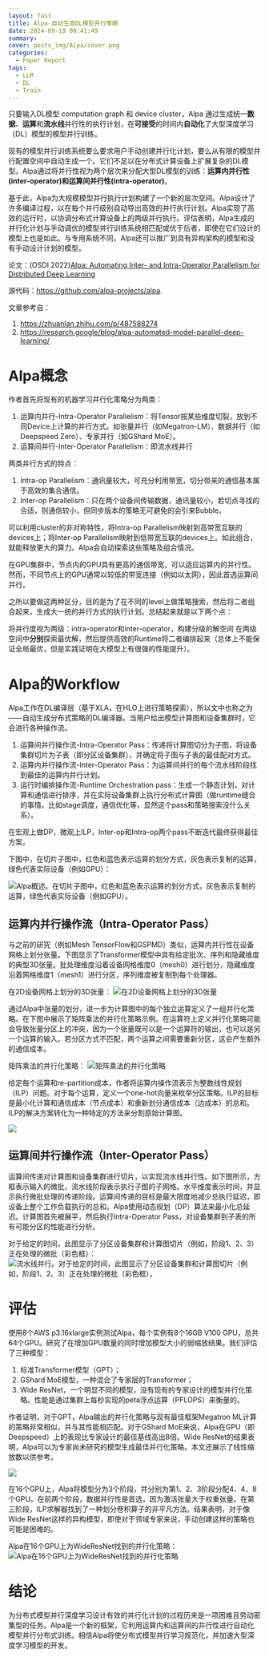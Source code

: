 ```yaml
---
layout: fast
title: Alpa-自动生成DL模型并行策略
date: 2024-09-19 00:41:49
summary: 
cover: posts_img/Alpa/cover.png
categories: 
  - Paper Report
tags: 
  - LLM
  - DL
  - Train
---
```


只要输入DL模型 computation graph 和 device cluster，Alpa 通过生成统一**数据**、**运算**和**流水线**并行性的执行计划，在**可接受**的时间内**自动化**了大型深度学习（DL）模型的模型并行训练。

现有的模型并行训练系统要么要求用户手动创建并行化计划，要么从有限的模型并行配置空间中自动生成一个。它们不足以在分布式计算设备上扩展复杂的DL模型。Alpa通过将并行性视为两个层次来分配大型DL模型的训练：**运算内并行性(inter-operator)**和**运算间并行性(intra-operator)**。

基于此，Alpa为大规模模型并行执行计划构建了一个新的层次空间。Alpa设计了许多编译过程，以在每个并行级别自动导出高效的并行执行计划。Alpa实现了高效的运行时，以协调分布式计算设备上的两级并行执行。评估表明，Alpa生成的并行化计划与手动调优的模型并行训练系统相匹配或优于后者，即使在它们设计的模型上也是如此。与专用系统不同，Alpa还可以推广到具有异构架构的模型和没有手动设计计划的模型。

论文：(OSDI 2022)[Alpa: Automating Inter- and Intra-Operator Parallelism for Distributed Deep Learning](https://www.usenix.org/system/files/osdi23-li-zhuohan.pdf)

源代码：https://github.com/alpa-projects/alpa.

文章参考自：
1. https://zhuanlan.zhihu.com/p/487588274
2. https://research.google/blog/alpa-automated-model-parallel-deep-learning/


# Alpa概念

作者首先将现有的机器学习并行化策略分为两类：

1. 运算内并行-Intra-Operator Parallelism：将Tensor按某些维度切裂，放到不同Device上计算的并行方式。如张量并行（如Megatron-LM）、数据并行（如Deepspeed Zero）、专家并行（如GShard MoE）。
2. 运算间并行-Inter-Operator Parallelism：即流水线并行

两类并行方式的特点：
1. Intra-op Parallelism：通讯量较大，可充分利用带宽，切分带来的通信基本属于高效的集合通信。
2. Inter-op Parallelism：只在两个设备间传输数据，通讯量较小，若切点寻找的合适，则通信较小，但同步版本的策略无可避免的会引来Bubble。

可以利用cluster的非对称特性，将Intra-op Parallelism映射到高带宽互联的devices上；将Inter-op Parallelism映射到低带宽互联的devices上。如此组合，就能释放更大的算力。Alpa会自动探索这些策略及组合情况。

在GPU集群中，节点内的GPU具有更高的通信带宽，可以适应运算内的并行性。然而，不同节点上的GPU通常以较低的带宽连接（例如以太网），因此首选运算间并行。

之所以要做这两种区分，目的是为了在不同的level上做策略搜索，然后将二者组合起来，生成大一统的并行方式的执行计划。总结起来就是以下两个点：

将并行度视为两级：intra-operator和inter-operator，构建分级的解空间
在两级空间中**分别**探索最优解，然后提供高效的Runtime将二者编排起来（总体上不能保证全局最优，但是实践证明在大模型上有很强的性能提升）。

# Alpa的Workflow

Alpa工作在DL编译层（基于XLA，在HLO上进行策略探索），所以文中也称之为——自动生成分布式策略的DL编译器。当用户给出模型计算图和设备集群时，它会进行各种操作流。

1. 运算间并行操作流-Intra-Operator Pass：传递将计算图切分为子图，将设备集群切片为子表（即分区设备集群），并确定将子图与子表的最佳配对方式。
2. 运算内并行操作流-Inter-Operator Pass：为运算间并行的每个流水线阶段找到最佳的运算内并行计划。
3. 运行时编排操作流-Runtime Orchestration pass：生成一个静态计划，对计算和通信进行排序，并在实际设备集群上执行分布式计算图（做runtime缝合的事情。比如stage调度，通信优化等，显然这个pass和策略搜索没什么关系）。

在宏观上做DP，微观上ILP，Inter-op和Intra-op两个pass不断迭代最终获得最佳方案。

下图中，在切片子图中，红色和蓝色表示运算的划分方式，灰色表示复制的运算，绿色代表实际设备（例如GPU）：

![Alpa概述。在切片子图中，红色和蓝色表示运算的划分方式，灰色表示复制的运算，绿色代表实际设备（例如GPU）。](posts_img/Alpa/1.gif)


## 运算内并行操作流（Intra-Operator Pass）

与之前的研究（例如Mesh TensorFlow和GSPMD）类似，运算内并行性在设备网格上划分张量。下图显示了Transformer模型中具有给定批次、序列和隐藏维度的典型3D张量。批处理维度沿着设备网格维度0（mesh0）进行划分，隐藏维度沿着网格维度1（mesh1）进行分区，序列维度被复制到每个处理器。

在2D设备网格上划分的3D张量：
![在2D设备网格上划分的3D张量](posts_img/Alpa/2.png)

通过Alpa中张量的划分，进一步为计算图中的每个独立运算定义了一组并行化策略。在下图中展示了矩阵乘法的并行化策略示例。在运算符上定义并行化策略可能会导致张量分区上的冲突，因为一个张量既可以是一个运算符的输出，也可以是另一个运算的输入。若分区方式不匹配，两个运算之间需要重新分区，这会产生额外的通信成本。

矩阵乘法的并行化策略：
![矩阵乘法的并行化策略](posts_img/Alpa/3.png)


给定每个运算和re-partition成本，作者将运算内操作流表示为整数线性规划（ILP）问题。对于每个运算，定义一个one-hot向量来枚举分区策略。ILP的目标是最小化计算和通信成本（节点成本）和重新划分通信成本（边成本）的总和。ILP的解决方案转化为一种特定的方法来分割原始计算图。

![](posts_img/Alpa/4.png)

## 运算间并行操作流（Inter-Operator Pass）

运算间传递对计算图和设备集群进行切片，以实现流水线并行性。如下图所示，方框表示输入的微批，流水线阶段表示执行子图的子网格。水平维度表示时间，并显示执行微批处理的传递阶段。运算间传递的目标是最大限度地减少总执行延迟，即设备上整个工作负载执行的总和。Alpa使用动态规划（DP）算法来最小化总延迟。计算图首先被展平，然后执行Intra-Operator Pass，对设备集群到子表的所有可能分区的性能进行分析。

对于给定的时间，此图显示了分区设备集群和计算图切片（例如，阶段1、2、3）正在处理的微批（彩色框）：
![流水线并行。对于给定的时间，此图显示了分区设备集群和计算图切片（例如，阶段1、2、3）正在处理的微批（彩色框）。](posts_img/Alpa/6.png)

# 评估

使用8个AWS p3.16xlarge实例测试Alpa，每个实例有8个16GB V100 GPU，总共64个GPU。研究了在增加GPU数量的同时增加模型大小的弱缩放结果。我们评估了三种模型：
1. 标准Transformer模型（GPT）；
2. GShard MoE模型，一种混合了专家层的Transformer；
3. Wide ResNet，一个明显不同的模型，没有现有的专家设计的模型并行化策略。性能是通过集群上每秒实现的peta浮点运算（PFLOPS）来衡量的。

作者证明，对于GPT，Alpa输出的并行化策略与现有最佳框架Megatron ML计算的策略非常相似，并与其性能相匹配。对于GShard MoE来说，Alpa在GPU（即Deepspeed）上的表现比专家设计的最佳基线高出8倍。Wide ResNet的结果表明，Alpa可以为专家尚未研究的模型生成最佳并行化策略。本文还展示了线性缩放数以供参考。

![](posts_img/Alpa/7.png)

在16个GPU上，Alpa将模型分为3个阶段，并分别为第1、2、3阶段分配4、4、8个GPU。在前两个阶段，数据并行性是首选，因为激活张量大于权重张量。在第三阶段，ILP求解器找到了一种划分卷积算子的非平凡方法。结果表明，对于像Wide ResNet这样的异构模型，即使对于领域专家来说，手动创建这样的策略也可能是困难的。

Alpa在16个GPU上为WideResNet找到的并行化策略：
![Alpa在16个GPU上为WideResNet找到的并行化策略](posts_img/Alpa/8.png)

# 结论

为分布式模型并行深度学习设计有效的并行化计划的过程历来是一项困难且劳动密集型的任务。Alpa是一个新的框架，它利用运算内和运算间的并行性进行自动化模型并行分布式训练。相信Alpa将使分布式模型并行学习规范化，并加速大型深度学习模型的开发。